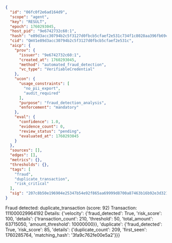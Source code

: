 ```json
{
  "id": "06fc0f2e6ad164d9",
  "scope": "agent",
  "key": "RESULT",
  "epoch": 1760293045,
  "host_pid": "9e6742732c60:1",
  "hash": "e89d3acc30794b2c5f3127d0fbcb5cfaef2e531c734f1c8028aa396fb69c9c6d",
  "cid": "QmV1e89d3acc30794b2c5f3127d0fbcb5cfaef2e531c",
  "aicp": {
    "prov": {
      "issuer": "9e6742732c60:1",
      "created_at": 1760293045,
      "method": "automated_fraud_detection",
      "vc_type": "VerifiableCredential"
    },
    "ucon": {
      "usage_constraints": [
        "no_pii_export",
        "audit_required"
      ],
      "purpose": "fraud_detection_analysis",
      "enforcement": "mandatory"
    },
    "eval": {
      "confidence": 1.0,
      "evidence_count": 0,
      "review_status": "pending",
      "evaluated_at": 1760293045
    }
  },
  "sources": [],
  "edges": [],
  "metrics": {},
  "thresholds": {},
  "tags": [
    "fraud",
    "duplicate_transaction",
    "risk_critical"
  ],
  "sig": "207c8b50e196904e25347b54e92f865aa69999d8700a87463b16b92e3d321291"
}
```

Fraud detected: duplicate_transaction (score: 92)
Transaction: 111000029964192
Details: {'velocity': {'fraud_detected': True, 'risk_score': 100, 'details': {'transaction_count': 210, 'threshold': 50, 'total_amount': 63715050, 'amount_threshold': 10000000}}, 'duplicate': {'fraud_detected': True, 'risk_score': 85, 'details': {'duplicate_count': 209, 'first_seen': 1760285764, 'matching_hash': '3fa9c762fe00e5a2'}}}